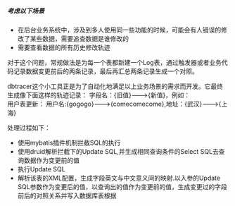 #####  考虑以下场景
- 在后台业务系统中，涉及到多人使用同一些功能的时候，可能会有人错误的修改了某些数据，需要追查数据是谁修改的
- 需要查看数据的所有历史修改轨迹

对于这个问题，常规做法是为每一个表都新建一个Log表，通过触发器或者业务代码记录数据变更前后的两条记录，最后再汇总两条记录生成一个对照。

dbtracer这个小工具正是为了自动化地满足以上业务场景的需求而开发。它最终生成像下面这样的轨迹记录：
字段名：{旧值}--->{新值}，例如：<br>
用户表更新： 用户名:{gogogo}--->{comecomecome},地址：{武汉}--->{上海}

处理过程如下：
- 使用mybatis插件机制拦截SQL的执行
- 使用druid解析拦截下的Update SQL,并生成相同查询条件的Select SQL去查询数据作为变更前的值
- 执行Update SQL
- 解析该表的XML配置，生成字段英文与中文意义间的映射.以入参的Update SQL参数作为变更后的值，以查询出的值作为变更前的值，生成变更过的字段前后的对照关系并写入数据库表根据
